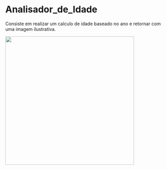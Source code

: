 # Analisador_de_Idade

Consiste em realizar um calculo de idade baseado no ano e retornar com uma imagem ilustrativa.

<img src="screenshot.PNG" width = "400">